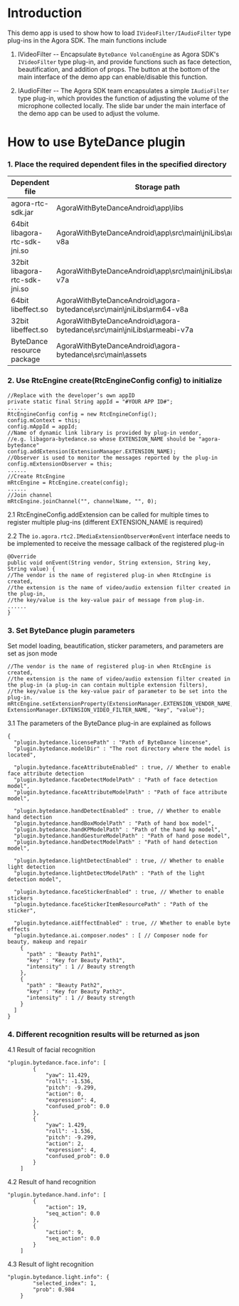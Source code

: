 # Introduction
This demo app is used to show how to load `IVideoFilter/IAudioFilter` type plug-ins in the Agora SDK. The main functions include

1. IVideoFilter -- Encapsulate `ByteDance VolcanoEngine` as Agora SDK's `IVideoFilter` type plug-in, and provide functions such as face detection, beautification, and addition of props. The button at the bottom of the main interface of the demo app can enable/disable this function.

2. IAudioFilter -- The Agora SDK team encapsulates a simple `IAudioFilter` type plug-in, which provides the function of adjusting the volume of the microphone collected locally. The slide bar under the main interface of the demo app can be used to adjust the volume.

# How to use ByteDance plugin
### 1. Place the required dependent files in the specified directory
|Dependent file|Storage path|
|----|----|
|agora-rtc-sdk.jar|AgoraWithByteDanceAndroid\app\libs|
|64bit libagora-rtc-sdk-jni.so|AgoraWithByteDanceAndroid\app\src\main\jniLibs\arm64-v8a|
|32bit libagora-rtc-sdk-jni.so|AgoraWithByteDanceAndroid\app\src\main\jniLibs\armeabi-v7a|
|64bit libeffect.so|AgoraWithByteDanceAndroid\agora-bytedance\src\main\jniLibs\arm64-v8a|
|32bit libeffect.so|AgoraWithByteDanceAndroid\agora-bytedance\src\main\jniLibs\armeabi-v7a|
|ByteDance resource package|AgoraWithByteDanceAndroid\agora-bytedance\src\main\assets|

### 2. Use RtcEngine create(RtcEngineConfig config) to initialize
```
//Replace with the developer’s own appID
private static final String appId = "#YOUR APP ID#";
......
RtcEngineConfig config = new RtcEngineConfig();
config.mContext = this;
config.mAppId = appId;
//Name of dynamic link library is provided by plug-in vendor,
//e.g. libagora-bytedance.so whose EXTENSION_NAME should be "agora-bytedance"
config.addExtension(ExtensionManager.EXTENSION_NAME);
//Observer is used to monitor the messages reported by the plug-in
config.mExtensionObserver = this;
......
//Create RtcEngine
mRtcEngine = RtcEngine.create(config);
......
//Join channel
mRtcEngine.joinChannel("", channelName, "", 0);
```

2.1 RtcEngineConfig.addExtension can be called for multiple times to register multiple plug-ins (different EXTENSION_NAME is required)

2.2 The `io.agora.rtc2.IMediaExtensionObserver#onEvent` interface needs to be implemented to receive the message callback of the registered plug-in
```
@Override
public void onEvent(String vendor, String extension, String key, String value) {
//The vendor is the name of registered plug-in when RtcEngine is created, 
//the extension is the name of video/audio extension filter created in the plug-in,
//the key/value is the key-value pair of message from plug-in.
......
}
```

### 3. Set ByteDance plugin parameters

Set model loading, beautification, sticker parameters, and parameters are set as json mode

```
//The vendor is the name of registered plug-in when RtcEngine is created, 
//the extension is the name of video/audio extension filter created in the plug-in (a plug-in can contain multiple extension filters),
//the key/value is the key-value pair of parameter to be set into the plug-in.
mRtcEngine.setExtensionProperty(ExtensionManager.EXTENSION_VENDOR_NAME, ExtensionManager.EXTENSION_VIDEO_FILTER_NAME, "key", "value");
```

3.1 The parameters of the ByteDance plug-in are explained as follows

```
{
  "plugin.bytedance.licensePath" : "Path of ByteDance lincense",
  "plugin.bytedance.modelDir" : "The root directory where the model is located",
  
  "plugin.bytedance.faceAttributeEnabled" : true, // Whether to enable face attribute detection
  "plugin.bytedance.faceDetectModelPath" : "Path of face detection model",
  "plugin.bytedance.faceAttributeModelPath" : "Path of face attribute model",
  
  "plugin.bytedance.handDetectEnabled" : true, // Whether to enable hand detection
  "plugin.bytedance.handBoxModelPath" : "Path of hand box model",
  "plugin.bytedance.handKPModelPath" : "Path of the hand kp model",
  "plugin.bytedance.handGestureModelPath" : "Path of hand pose model",
  "plugin.bytedance.handDetectModelPath" : "Path of hand detection model",

  "plugin.bytedance.lightDetectEnabled" : true, // Whether to enable light detection
  "plugin.bytedance.lightDetectModelPath" : "Path of the light detection model",
  
  "plugin.bytedance.faceStickerEnabled" : true, // Whether to enable stickers
  "plugin.bytedance.faceStickerItemResourcePath" : "Path of the sticker",
 
  "plugin.bytedance.aiEffectEnabled" : true, // Whether to enable byte effects
  "plugin.bytedance.ai.composer.nodes" : [ // Composer node for beauty, makeup and repair
    {
      "path" : "Beauty Path1",
      "key" : "Key for Beauty Path1",
      "intensity" : 1 // Beauty strength
    },
    {
      "path" : "Beauty Path2",
      "key" : "Key for Beauty Path2",
      "intensity" : 1 // Beauty strength
    }
  ]
}
```

### 4. Different recognition results will be returned as json
4.1 Result of facial recognition

```
"plugin.bytedance.face.info": [
        {
            "yaw": 11.429,
            "roll": -1.536,
            "pitch": -9.299,
            "action": 0,
            "expression": 4,
            "confused_prob": 0.0
        },
        {
            "yaw": 1.429,
            "roll": -1.536,
            "pitch": -9.299,
            "action": 2,
            "expression": 4,
            "confused_prob": 0.0
        }
    ]
```

4.2 Result of hand recognition

```
"plugin.bytedance.hand.info": [
        {
            "action": 19,
            "seq_action": 0.0
        },
        {
            "action": 9,
            "seq_action": 0.0
        }
    ]
```

4.3 Result of light recognition

```
"plugin.bytedance.light.info": {
        "selected_index": 1,
        "prob": 0.984
    }
```

